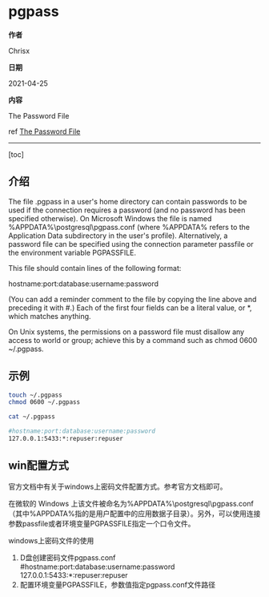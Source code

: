# pgpass

**作者**

Chrisx

**日期**

2021-04-25

**内容**

The Password File

ref [The Password File](https://www.postgresql.org/docs/current/libpq-pgpass.html)

---

[toc]

## 介绍

The file .pgpass in a user's home directory can contain passwords to be used if the connection requires a password (and no password has been specified otherwise). On Microsoft Windows the file is named %APPDATA%\postgresql\pgpass.conf (where %APPDATA% refers to the Application Data subdirectory in the user's profile). Alternatively, a password file can be specified using the connection parameter passfile or the environment variable PGPASSFILE.

This file should contain lines of the following format:

hostname:port:database:username:password

(You can add a reminder comment to the file by copying the line above and preceding it with #.) Each of the first four fields can be a literal value, or *, which matches anything.

On Unix systems, the permissions on a password file must disallow any access to world or group; achieve this by a command such as chmod 0600 ~/.pgpass.

## 示例

```sh
touch ~/.pgpass
chmod 0600 ~/.pgpass

cat ~/.pgpass

#hostname:port:database:username:password
127.0.0.1:5433:*:repuser:repuser

```

## win配置方式

官方文档中有关于windows上密码文件配置方式。参考官方文档即可。

在微软的 Windows 上该文件被命名为%APPDATA%\postgresql\pgpass.conf（其中%APPDATA%指的是用户配置中的应用数据子目录）。另外，可以使用连接参数passfile或者环境变量PGPASSFILE指定一个口令文件。

windows上密码文件的使用
1. D盘创建密码文件pgpass.conf
#hostname:port:database:username:password
127.0.0.1:5433:*:repuser:repuser
2. 配置环境变量PGPASSFILE，参数值指定pgpass.conf文件路径

